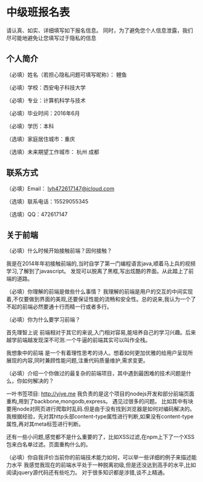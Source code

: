 # 中级班报名表

请认真、如实、详细填写如下报名信息。
同时，为了避免您个人信息泄露，我们尽可能地避免让您填写过于隐私的信息

## 个人简介

（必填）姓名（若担心隐私问题可填写昵称）： 鲤鱼

（必填）学校：西安电子科技大学

（必填）专业：计算机科学与技术

（必填）毕业时间：2016年6月

（必填）学历：本科

（选填）家庭居住城市：重庆

（选填）未来期望工作城市： 杭州 成都 

## 联系方式

（必填）Email： lyh472617147@icloud.com

（选填）联系电话：15529055345

（选填）QQ：472617147

## 关于前端

（必填）什么时候开始接触前端？因何接触？

  我是在2014年年初接触前端的,当时自学了第一门编程语言java,顺着马上兵的视频学习,了解到了javascript。
  发现可以脱离了黑框,写出炫酷的界面。从此踏上了前端的道路。

（必填）你理解的前端是做些什么事情？
我理解的前端是用户的交互的中间实现着,不仅要做到界面的美观,还要保证性能的流畅和安全性。总的说来,我认为一个了不起的前端必然要通十行而精一行或者多行。

（必填）你为什么要学习前端？

首先理智上说 前端相对于其它的来说,入门相对容易,能培养自己的学习兴趣。后来越学前端越发现深不可测.一个牛逼的前端其实可以叫作全栈。

我想象中的前端 是一个有着理性思考的诗人。想着如何更加优雅的给用户呈现所展现的内容,同时兼顾性能问题,注重代码质量维护,需求变更。

（必填）介绍一个你做过的最复杂的前端项目，其中遇到最困难的技术问题是什么，你如何解决的？

一叶书签项目: http://yiye.me
我负责的是这个项目的nodejs开发和部分前端页面重构,用到了backbone,mongodb,express。
遇见过很多的问题。
比如其中有块要用node对网页进行爬取时乱码.但是由于没有找到浏览器是如何对编码解决的。我根据经验，先对其http头部content-type属性进行判断,如果没有content-type属性,再对其meta标签进行判断。

还有一些小问题,感觉都不是什么重要的了，比如XSS过滤,在npm上下了一个XSS包来白名单过滤。页面重构什么的。


（必填）你自我评价当前你的前端技术能力如何，可以举一些详细的例子来描述能力水平
我感觉我现在的前端水平处于一种脱离初级,但是还没达到高手的水平,比如阅读jquery源代码还有些吃力。
对于很多知识都是涉猎,谈不上精通。

